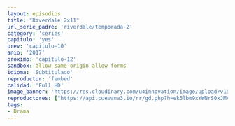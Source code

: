 ```yaml
---
layout: episodios
title: "Riverdale 2x11"
url_serie_padre: 'riverdale/temporada-2'
category: 'series'
capitulo: 'yes'
prev: 'capitulo-10'
anio: '2017'
proximo: 'capitulo-12'
sandbox: allow-same-origin allow-forms
idioma: 'Subtitulado'
reproductor: 'fembed'
calidad: 'Full HD'
image_banner: 'https://res.cloudinary.com/u4innovation/image/upload/v1565152608/maxresdefault-min_vy9nnj.jpg'
reproductores: ["https://api.cuevana3.io/rr/gd.php?h=ek5lbm9xYWNrS0xJMVp5b21KREk0dFBLbjVkaHhkRGdrOG1jbnBpUnhhS1YycUdabjV1ajY1eWtab0NqMU5YajNjMm5nSC9OMGVyTWxxYURnOHZYdHE2U3FadVkyUT09"]
tags:
- Drama
---
```











